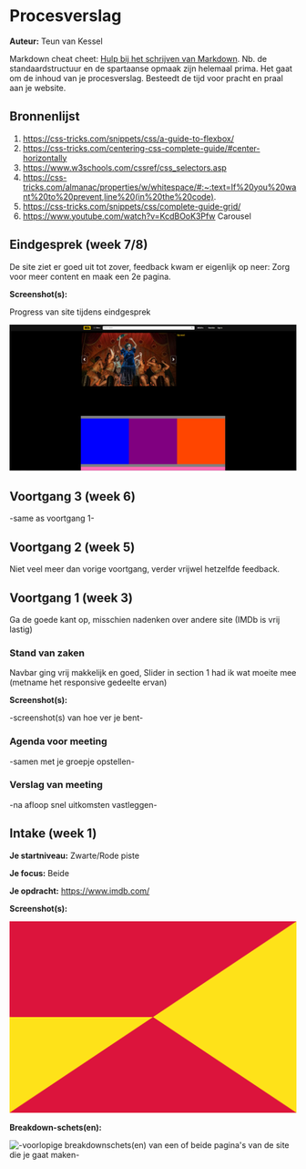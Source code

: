# Procesverslag
**Auteur:** Teun van Kessel

Markdown cheat cheet: [Hulp bij het schrijven van Markdown](https://github.com/adam-p/markdown-here/wiki/Markdown-Cheatsheet). Nb. de standaardstructuur en de spartaanse opmaak zijn helemaal prima. Het gaat om de inhoud van je procesverslag. Besteedt de tijd voor pracht en praal aan je website.



## Bronnenlijst
1. https://css-tricks.com/snippets/css/a-guide-to-flexbox/
2. https://css-tricks.com/centering-css-complete-guide/#center-horizontally
3. https://www.w3schools.com/cssref/css_selectors.asp
4. https://css-tricks.com/almanac/properties/w/whitespace/#:~:text=If%20you%20want%20to%20prevent,line%20(in%20the%20code).
5. https://css-tricks.com/snippets/css/complete-guide-grid/
6. https://www.youtube.com/watch?v=KcdBOoK3Pfw Carousel 

## Eindgesprek (week 7/8)

De site ziet er goed uit tot zover,
feedback kwam er eigenlijk op neer: Zorg voor meer content en maak een 2e pagina.

**Screenshot(s):**

Progress van site tijdens eindgesprek

![-progress-](images/progress1_eindgesprek.PNG)



## Voortgang 3 (week 6)

-same as voortgang 1-



## Voortgang 2 (week 5)

Niet veel meer dan vorige voortgang, verder vrijwel hetzelfde feedback.


## Voortgang 1 (week 3)

Ga de goede kant op, misschien nadenken over andere site (IMDb is vrij lastig)

### Stand van zaken

Navbar ging vrij makkelijk en goed,
Slider in section 1 had ik wat moeite mee (metname het responsive gedeelte ervan)

**Screenshot(s):**

-screenshot(s) van hoe ver je bent-

### Agenda voor meeting

-samen met je groepje opstellen-

### Verslag van meeting

-na afloop snel uitkomsten vastleggen-



## Intake (week 1)

**Je startniveau:** Zwarte/Rode piste

**Je focus:** Beide

**Je opdracht:** https://www.imdb.com/

**Screenshot(s):**

![screenshot(s) die een goed beeld geven van de website die je gaat maken](images/dummy-image.svg)

**Breakdown-schets(en):**

![-voorlopige breakdownschets(en) van een of beide pagina's van de site die je gaat maken-](images/IMDB_Analysis.png)
